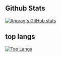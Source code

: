 ## Github Stats
[![Anurag's GitHub stats](https://github-readme-stats.vercel.app/api?username=richuff)](https://github.com/richuff)

## top langs
[![Top Langs](https://github-readme-stats.vercel.app/api/top-langs/?username=richuff&hide=html&layout=compact)](https://github.com/richuff)
